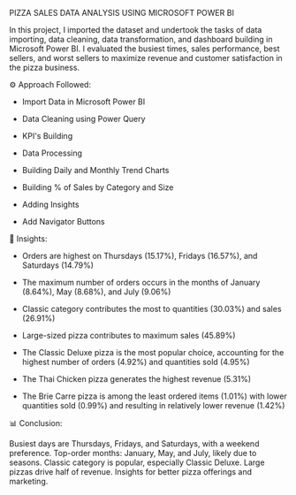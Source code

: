 PIZZA SALES DATA ANALYSIS USING MICROSOFT POWER BI 

In this project, I imported the dataset and undertook the tasks of data importing, data cleaning, data transformation, and dashboard building in Microsoft Power BI. I evaluated the busiest times, sales performance, best sellers, and worst sellers to maximize revenue and customer satisfaction in the pizza business.

⚙ Approach Followed:

- Import Data in Microsoft Power BI   


- Data Cleaning using Power Query


- KPI's Building


- Data Processing


- Building Daily and Monthly Trend Charts


- Building % of Sales by Category and Size


- Adding Insights


- Add Navigator Buttons

🔎 Insights:

- Orders are highest on Thursdays (15.17%), Fridays (16.57%), and Saturdays (14.79%)

- The maximum number of orders occurs in the months of January (8.64%), May (8.68%), and July (9.06%)

- Classic category contributes the most to quantities (30.03%) and sales (26.91%)

- Large-sized pizza contributes to maximum sales (45.89%)

- The Classic Deluxe pizza is the most popular choice, accounting for the highest number of orders (4.92%) and quantities sold (4.95%)

- The Thai Chicken pizza generates the highest revenue (5.31%)

- The Brie Carre pizza is among the least ordered items (1.01%) with lower quantities sold (0.99%) and resulting in relatively lower revenue (1.42%)

📊 Conclusion:

Busiest days are Thursdays, Fridays, and Saturdays, with a weekend preference. Top-order months: January, May, and July, likely due to seasons. Classic category is popular, especially Classic Deluxe. Large pizzas drive half of revenue. Insights for better pizza offerings and marketing.
